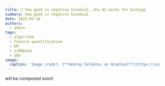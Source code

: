 ```yaml
---
title: 🧬 how good is negative binomial, why AI works for biology
summary: how good is negative binomial 
date: 2025-03-26
authors:
  - admin
tags:
  - algorithm
  - feature quantification
  - EM
  - scRNAseq
  - 10X
image:
  caption: 'Image credit: [**Andrey Soldatov on Unsplash**](https://unsplash.com)'
---
```


will be composed soon!

